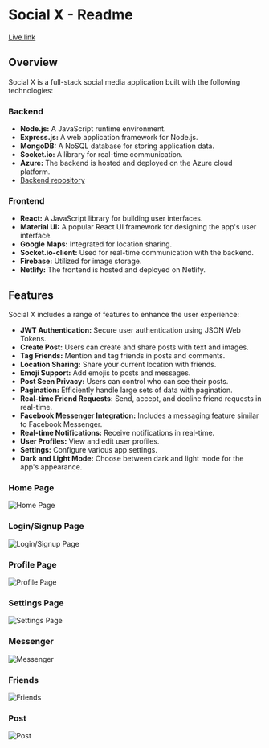 # Social X - Readme
[Live link](https://deft-centaur-bfe0e4.netlify.app/)

## Overview

Social X is a full-stack social media application built with the following technologies:

### Backend

- **Node.js:** A JavaScript runtime environment.
- **Express.js:** A web application framework for Node.js.
- **MongoDB:** A NoSQL database for storing application data.
- **Socket.io:** A library for real-time communication.
- **Azure:** The backend is hosted and deployed on the Azure cloud platform.
- [Backend repository](https://github.com/Pauras022/social_media_website_backend)

### Frontend

- **React:** A JavaScript library for building user interfaces.
- **Material UI:** A popular React UI framework for designing the app's user interface.
- **Google Maps:** Integrated for location sharing.
- **Socket.io-client:** Used for real-time communication with the backend.
- **Firebase:** Utilized for image storage.
- **Netlify:** The frontend is hosted and deployed on Netlify.

## Features

Social X includes a range of features to enhance the user experience:

- **JWT Authentication:** Secure user authentication using JSON Web Tokens.
- **Create Post:** Users can create and share posts with text and images.
- **Tag Friends:** Mention and tag friends in posts and comments.
- **Location Sharing:** Share your current location with friends.
- **Emoji Support:** Add emojis to posts and messages.
- **Post Seen Privacy:** Users can control who can see their posts.
- **Pagination:** Efficiently handle large sets of data with pagination.
- **Real-time Friend Requests:** Send, accept, and decline friend requests in real-time.
- **Facebook Messenger Integration:** Includes a messaging feature similar to Facebook Messenger.
- **Real-time Notifications:** Receive notifications in real-time.
- **User Profiles:** View and edit user profiles.
- **Settings:** Configure various app settings.
- **Dark and Light Mode:** Choose between dark and light mode for the app's appearance.

### Home Page

![Home Page](url_to_home_page_screenshot.png)

### Login/Signup Page

![Login/Signup Page](url_to_login_signup_page_screenshot.png)

### Profile Page

![Profile Page](url_to_profile_page_screenshot.png)

### Settings Page

![Settings Page](url_to_settings_page_screenshot.png)

### Messenger

![Messenger](url_to_messenger_page_screenshot.png)

### Friends

![Friends](url_to_friends_page_screenshot.png)

### Post

![Post](url_to_post_page_screenshot.png)
